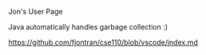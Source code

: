 Jon's User Page

Java automatically handles garbage collection :) 

https://github.com/fjontran/cse110/blob/vscode/index.md
